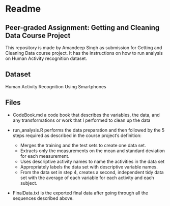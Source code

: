 Readme
================

## Peer-graded Assignment: Getting and Cleaning Data Course Project

This repository is made by Amandeep Singh as submission for Getting and
Cleaning Data course project. It has the instructions on how to run
analysis on Human Activity recognition dataset.

## Dataset

Human Activity Recognition Using Smartphones

## Files

  - CodeBook.md a code book that describes the variables, the data, and
    any transformations or work that I performed to clean up the data

  - run\_analysis.R performs the data preparation and then followed by
    the 5 steps required as described in the course project’s
    definition:
    
      - Merges the training and the test sets to create one data set.
      - Extracts only the measurements on the mean and standard
        deviation for each measurement.
      - Uses descriptive activity names to name the activities in the
        data set
      - Appropriately labels the data set with descriptive variable
        names.
      - From the data set in step 4, creates a second, independent tidy
        data set with the average of each variable for each activity and
        each subject.

  - FinalData.txt is the exported final data after going through all the
    sequences described above.
